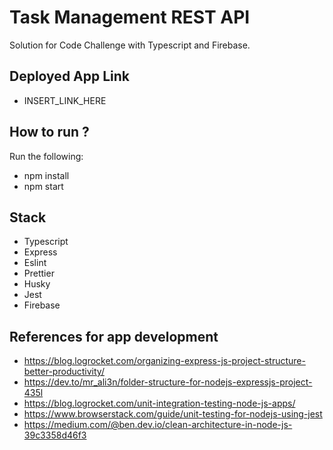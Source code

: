 
# Task Management REST API

Solution for Code Challenge with Typescript and Firebase.
  
## Deployed App Link
- INSERT_LINK_HERE

## How to run ?
Run the following:
- npm install
- npm start

## Stack
 - Typescript
 - Express
 - Eslint
 - Prettier
 - Husky
 - Jest
 - Firebase

## References for app development
 - https://blog.logrocket.com/organizing-express-js-project-structure-better-productivity/
 - https://dev.to/mr_ali3n/folder-structure-for-nodejs-expressjs-project-435l
 - https://blog.logrocket.com/unit-integration-testing-node-js-apps/
 - https://www.browserstack.com/guide/unit-testing-for-nodejs-using-jest
 - https://medium.com/@ben.dev.io/clean-architecture-in-node-js-39c3358d46f3
